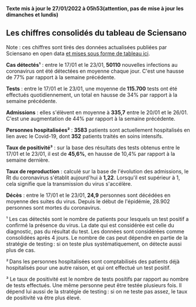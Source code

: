 <strong>Texte mis à jour le 27/01/2022 à 05h53(attention, pas de mise à jour les dimanches et lundis)</strong><h2>Les chiffres consolidés du tableau de Sciensano</h2><p>Note : ces chiffres sont tirés des données actualisées publiées par Sciensano en open data <a href='https://datastudio.google.com/embed/u/0/reporting/c14a5cfc-cab7-4812-848c-0369173148ab/page/ZwmOB_blank'>et mises sous forme de tableau ici</a>.<p><strong>Cas détectés¹</strong> : entre le 17/01 et le 23/01,<strong> 50110</strong> nouvelles infections au coronavirus ont été détectées en moyenne chaque jour. C'est une hausse de 77% par rapport à la semaine précédente.<p><strong>Tests</strong> : entre le 17/01 et le 23/01, une moyenne de<strong> 115.700</strong> tests ont été effectués quotidiennement, un total en hausse de 34% par rapport à la semaine précédente.<p><strong>Admissions</strong> : elles s'élèvent en moyenne à <strong> 335,7</strong> entre le 20/01 et le 26/01. C'est une augmentation de 44% par rapport à la semaine précédente.<p><strong>Personnes hospitalisées²</strong> : <strong>3583</strong> patients sont actuellement hospitalisés en lien avec le Covid-19, dont <strong>352</strong> patients traités en soins intensifs.<p><strong>Taux de positivité³</strong> : sur la base des résultats des tests obtenus entre le 17/01 et le 23/01, il est de <strong>45,6%</strong>, en hausse de 10,4% par rapport à la semaine dernière.<p><strong>Taux de reproduction</strong> : calculé sur la base de l'évolution des admissions, le Rt du coronavirus s'établit aujourd'hui à <strong>1,22</strong>. Lorsqu'il est supérieur à 1, cela signifie que la transmission du virus s'accélère.<p><strong>Décès</strong> : entre le 17/01 et le 23/01,<strong> 24,9</strong> personnes sont décédées en moyenne des suites du virus. Depuis le début de l'épidémie, 28.902 personnes sont mortes du coronavirus.<p>¹ Les cas détectés sont le nombre de patients pour lesquels un test positif a confirmé la présence du virus. La date qui est considérée est celle du diagnostic, pas du résultat du test. Les données sont considérées comme consolidées après 4 jours. Le nombre de cas peut dépendre en partie de la stratégie de testing : si on teste plus systématiquement, on détecte aussi plus de cas.<p>² Dans les personnes hospitalisées sont comptabilisés des patients déjà hospitalisés pour une autre raison, et qui ont effectué un test positif.<p>³ Le taux de positivité est le nombre de tests positifs par rapport au nombre de tests effectués. Une même personne peut être testée plusieurs fois. Il dépend lui aussi de la stratégie de testing : si on ne teste pas assez, le taux de positivité va être plus élevé.